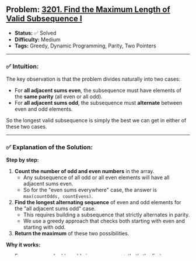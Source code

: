 ## Problem: [3201. Find the Maximum Length of Valid Subsequence I](https://leetcode.com/problems/find-the-maximum-length-of-valid-subsequence-i)

- **Status:** ✅ Solved  
- **Difficulty:** Medium  
- **Tags:** Greedy, Dynamic Programming, Parity, Two Pointers  

---

### ✅ Intuition:
The key observation is that the problem divides naturally into two cases:  
- For **all adjacent sums even**, the subsequence must have elements of the **same parity** (all even or all odd).  
- For **all adjacent sums odd**, the subsequence must **alternate** between even and odd elements.  

So the longest valid subsequence is simply the best we can get in either of these two cases.

---

### ✅ Explanation of the Solution:
**Step by step:**  
1. **Count the number of odd and even numbers** in the array.  
   - Any subsequence of all odd or all even elements will have all adjacent sums even.  
   - So for the "even sums everywhere" case, the answer is `max(countOdds, countEvens)`.  
2. **Find the longest alternating sequence** of even and odd elements for the "all adjacent sums odd" case.  
   - This requires building a subsequence that strictly alternates in parity.  
   - We use a greedy approach that checks both starting with even and starting with odd.  
3. **Return the maximum** of these two possibilities.

**Why it works:**  
- Even + even and odd + odd give even sums → that's the first case.  
- Even + odd and odd + even give odd sums → that's the second case.  
- Considering both patterns ensures we never miss the optimal solution.

---

### 🧠 Time & Space Complexity:
- **Time:** O(n)  
  - Single pass to count odds/evens.  
  - Two passes to compute the maximum alternating subsequence length.  
- **Space:** O(1) extra  
  - Just counters and a couple of booleans.

---

### 💡 Solution (C++):
```cpp
class Solution {
public:
    int helper(vector<int>& nums, bool needOdd) {
        int res = 0;
        for (int v : nums) {
            if (v % 2 == needOdd) {
                res++;
                needOdd = !needOdd;
            }
        }
        return res;
    }

    int maximumLength(vector<int>& nums) {
        int countOdd = 0, countEven = 0;
        for (int v : nums) {
            if (v % 2 == 0) countEven++;
            else countOdd++;
        }
        int maxEvenSum = max(countOdd, countEven);

        int maxOddSum = max(helper(nums, true), helper(nums, false));

        return max(maxEvenSum, maxOddSum);
    }
};
```